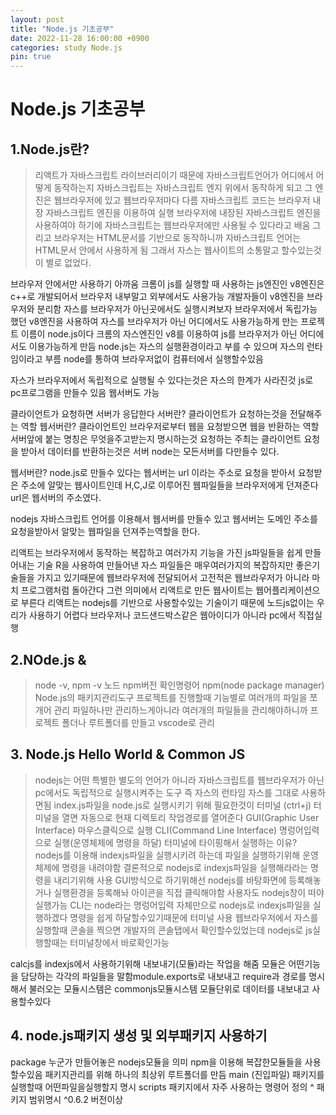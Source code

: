 ```yaml
---
layout: post
title: "Node.js 기초공부"
date: 2022-11-28 16:00:00 +0900
categories: study Node.js
pin: true
---
```


# Node.js 기초공부

## 1.Node.js란?

> 리액트가 자바스크립트 라이브러리이기 때문에
> 자바스크립트언어가 어디에서 어떻게 동작하는지
> 자바스크립트는 자바스크립트 엔지 위에서 동작하게 되고 그 엔진은 웹브라우저에 있고 웹브라우저마다 다름
> 자바스크립트 코드는 브라우저 내장 자바스크립트 엔진을 이용하여 실행
> 브라우저에 내장된 자바스크립트 엔진을 사용하여야 하기에 자바스크립트는 웹브라우저에만 사용될 수 있다라고 배움 그리고 브라우저는 HTML문서를 기반으로 동작하니까 자바스크립트 언어는 HTML문서 안에서 사용하게 됨 그래서 자스는 웹사이트의 소통말고 할수있는것이 별로 없었다.

브라우저 안에서만 사용하기 아까움 크롬이 js를 실행할 때 사용하는 js엔진인 v8엔진은 c++로 개발되어서 브라우저 내부말고 외부에서도 사용가능
개발자들이 v8엔진을 브라우저와 분리함
자스를 브라우저가 아닌곳에서도 실행시켜보자 브라우저에서 독립가능했던 v8엔진을 사용하여 자스를 브라우저가 아닌 어디에서도 사용가능하게 만는 프로젝트 이름이 node.js이다
크롬의 자스엔진인 v8를 이용하여 js를 브라우저가 아닌 어디에서도 이용가능하게 만듬
node.js는 자스의 실행환경이라고 부를 수 있으며
자스의 런타임이라고 부름
node를 통하여 브라우저없이 컴퓨터에서 실행할수있음

자스가 브라우저에서 독립적으로 실행될 수 있다는것은 자스의 한계가 사라진것 js로 pc프로그램을 만들수 있음 웹서버도 가능

클라이언트가 요청하면 서버가 응답한다
서버란?
클라이언트가 요청하는것을 전달해주는 역할 웹서버란?
클라이언트인 브라우저로부터 웹을 요청받으면 웹을 반환하는 역할
서버앞에 붙는 명칭은 무엇을주고받는지 명시하는것
요청하는 주최는 클라이언트 요청을 받아서 데이터를 반환하는것은 서버
node는 모든서버를 다만들수 있다.

웹서버란?
node.js로 만들수 있다는 웹서버는 url 이라는 주소로 요청을 받아서 요청받은 주소에 알맞는 웹사이트인데 H,C,J로 이루어진 웹파일들을 브라우저에게 던져준다 url은 웹서버의 주소였다.

nodejs 자바스크립트 언어를 이용해서 웹서버를 만들수 있고 웹서버는 도메인 주소를 요청을받아서 알맞는 웹파일을 던져주는역할을 한다.

리액트는 브라우저에서 동작하는 복잡하고 여러가지 기능을 가진 js파일들을 쉽게 만들어내는 기술
R을 사용하여 만들어낸 자스 파일들은 매우여러가지의 복잡하지만 좋은기술들을 가지고 있기때문에 웹브라우저에 전달되어서 고전적은 웹브라우저가 아니라 마치 프로그램처럼 돌아간다
그런 의미에서 리액트로 만든 웹사이트는 웹어플리케이션으로 부른다
리액트는 nodejs를 기반으로 사용할수있는 기술이기 때문에 노드js없이는 우리가 사용하기 어렵다
브라우저나 코드샌드박스같은 웹아이디가 아니라 pc에서 직접실행

## 2.NOde.js &

> node -v, npm -v 노드 npm버전 확인명령어
> npm(node package manager) Node.js의 패키지관리도구
> 프로젝트를 진행할때 기능별로 여러개의 파일을 쪼개어 관리 파일하나만 관리하느게아니라 여러개의 파일들을 관리해야하니까 프로젝트 폴더나 루트폴더를 만들고 vscode로 관리

## 3. Node.js Hello World & Common JS

> nodejs는 어떤 특별한 별도의 언어가 아니라 자바스크립트를 웹브라우저가 아닌 pc에서도 독립적으로 실행시켜주는 도구 즉 자스의 런타임 자스를 그대로 사용하면됨
> index.js파일을 node.js로 실행시키기 위해 필요한것이 터미널 (ctrl+j)
> 터미널을 열면 자동으로 현재 디렉토리 작업경로를 열어준다
> GUI(Graphic User Interface) 마우스클릭으로 실행
> CLI(Command Line Interface) 명렁어입력으로 실행(운영체제에 명령을 하달)
> 터미널에 타이핑해서 실행하는 이유?
> nodejs를 이용해 indexjs파일을 실행시키려 하는데
> 파일을 실행하기위해 운영체제에 명령을 내려야함
> 결론적으로 nodejs로 indexjs파일을 실행해라라는 명령을 내리기위해 사용 GUI방식으로 하기위해선 nodejs를 바탕화면에 등록해놓거나 실행환경을 등록해놔 아이콘을 직접 클릭해야함 사용자도 nodejs창이 떠야 실행가능 CLI는 node라는 명렁어입력 자체만으로 nodejs로 indexjs파일을 실행하겠다 명령을 쉽게 하달할수있기때문에 터미널 사용
> 웹브라우저에서 자스를 실행할때 콘솔을 찍으면 개발자의 콘솔탭에서 확인할수있었는데 nodejs로 js실행할때는 터미널창에서 바로확인가능

calcjs를 indexjs에서 사용하기위해 내보내기(모듈)라는 작업을 해줌
모듈은 어떤기능을 담당하는 각각의 파일들을 말함module.exports로 내보내고 require과 경로를 명시해서 불러오는 모듈시스템은 commonjs모듈시스템
모듈단위로 데이터를 내보내고 사용할수있다

## 4. node.js패키지 생성 및 외부패키지 사용하기

package 누군가 만들어놓은 nodejs모듈을 의미
npm을 이용해 복잡한모듈들을 사용할수있음
패키지관리를 위해 하나의 최상위 루트폴더를 만듬
main (진입파일) 패키지를 실행할때 어떤파일을실행할지 명시
scripts 패키지에서 자주 사용하는 명령어 정의
^ 패키지 범위명시 ^0.6.2 버전이상
